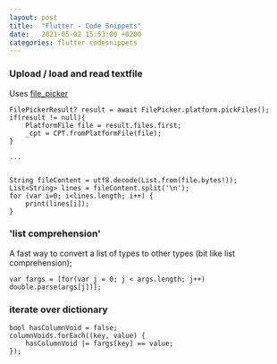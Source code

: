 ```yaml
---
layout: post
title:  "Flutter - Code Snippets"
date:   2021-05-02 15:53:00 +0200
categories: flutter codesnippets
---
```


### Upload / load and read textfile 

Uses [file_picker](https://pub.dev/packages/file_picker) 

```
FilePickerResult? result = await FilePicker.platform.pickFiles();
if(result != null){
    PlatformFile file = result.files.first;
    _cpt = CPT.fromPlatformFile(file);
}

...


String fileContent = utf8.decode(List.from(file.bytes!));
List<String> lines = fileContent.split('\n');
for (var i=0; i<lines.length; i++) {
    print(lines[i]);
}
```
### 'list comprehension'

A fast way to convert a list of types to other types (bit like list comprehension);

```
var fargs = [for(var j = 0; j < args.length; j++) double.parse(args[j])];
```

### iterate over dictionary

```
bool hasColumnVoid = false;
columnVoids.forEach((key, value) {
    hasColumnVoid |= fargs[key] == value;
});
```